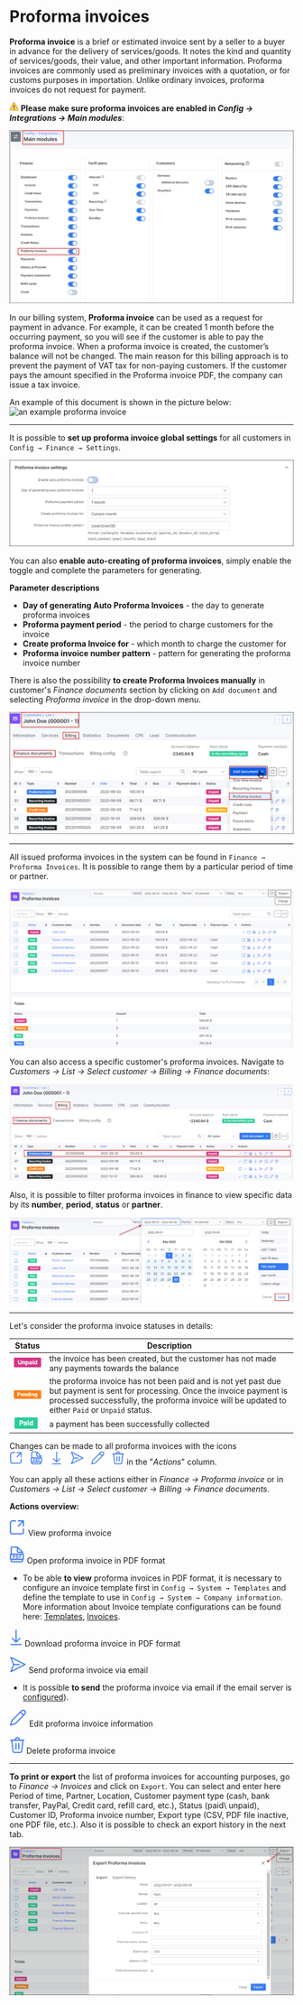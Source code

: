 Proforma invoices
==========

**Proforma invoice** is a brief or estimated invoice sent by a seller to a buyer in advance for the delivery of services/goods. It notes the kind and quantity of services/goods, their value, and other important information. Proforma invoices are commonly used as preliminary invoices with a quotation, or for customs purposes in importation. Unlike ordinary invoices, proforma invoices do not request for payment.

<icon class="image-icon">![Warning](warning.png)</icon> **Please make sure proforma invoices are enabled in *Config → Integrations → Main modules***:

![Proforma invoice enable](proforma_enable.png)

In our billing system, **Proforma invoice** can be used as a request for payment in advance. For example, it can be created 1 month before the occurring payment, so you will see if the customer is able to pay the proforma invoice. When a proforma invoice is created, the customer’s balance will not be changed. The main reason for this billing approach is to prevent the payment of VAT tax for non-paying customers. If the customer pays the amount specified in the Proforma invoice PDF, the company can issue a tax invoice.

An example of this document is shown in the picture below:
![an example proforma invoice](proforma.png)

---
It is possible to **set up proforma invoice global settings** for all customers in `Config → Finance → Settings`.

![Proforma invoice settings](proforma_invoice_settings.png)

You can also **enable auto-creating of proforma invoices**, simply enable the toggle and complete the parameters for generating.

**Parameter descriptions**

* **Day of generating Auto Proforma Invoices** - the day to generate proforma invoices
* **Proforma payment period** - the period to charge customers for the invoice
* **Create proforma Invoice for** - which month to charge the customer for
* **Proforma invoice number pattern** - pattern for generating the proforma invoice number


There is also the possibility **to create Proforma Invoices manually** in customer's *Finance documents* section by clicking on `Add document` and selecting *Proforma invoice* in the drop-down menu.

![Create proforma invoice manually](manually.png)
***************************************************************
All issued proforma invoices in the system can be found in `Finance → Proforma Invoices`.  It is possible to range them by a particular period of time or partner. 

![proforma invoices list](list.png)

You can also access a specific customer's proforma invoices. Navigate to *Customers → List → Select customer → Billing → Finance documents*:

![proforma invoices list](customer_list.png)

Also, it is possible to filter proforma invoices in finance to view specific data by its **number**, **period**, **status** or **partner**.

![Period](period.png)
*********************************************************************
Let's consider the proforma invoice statuses in details:

| Status  | Description |
| ------------ | ------------ |
| <icon class="image-icon">![](unpaid.png)</icon>  | the invoice has been created, but the customer has not made any payments towards the balance |
| <icon class="image-icon">![](pending.png)</icon>   | the proforma invoice has not been paid and is not yet past due but payment is sent for processing. Once the invoice payment is processed successfully, the proforma invoice will be updated to either `Paid` or `Unpaid` status.|
| <icon class="image-icon">![](paid.png)</icon>   | a payment has been successfully collected |

Changes can be made to all proforma invoices with the icons <icon class="image-icon">![Icons](invoices_icons.png)</icon> in the "*Actions*" column.

You can apply all these actions either in *Finance → Proforma invoice* or in *Customers → List → Select customer → Billing → Finance documents*.

**Actions overview:**

<icon class="image-icon">![View](view_icon.png)</icon> View proforma invoice

<icon class="image-icon">![Pdf](pdf_icon.png)</icon> Open proforma invoice in PDF format

* To be able **to view** proforma invoices in PDF format, it is necessary to configure an invoice template first in `Config → System → Templates` and define the template to use in `Config → System → Company information`.
More information about Invoice template configurations can be found here: [Templates](configuration/system/templates/templates.md), [Invoices](finance/invoices/invoices.md).

<icon class="image-icon">![Download](download.png)</icon> Download proforma invoice in PDF format

<icon class="image-icon">![Send](send_icon.png)</icon> Send proforma invoice via email

* It is possible **to send** the proforma invoice via email if the email server is [configured](configuration/main_configuration/email_config/email_config.md)).

<icon class="image-icon">![Edit](edit_icon.png)</icon> Edit proforma invoice information

<icon class="image-icon">![Delete](delete_icon.png)</icon> Delete proforma invoice


---
**To print or export** the list of proforma invoices for accounting purposes, go to *Finance → Invoices* and click on `Export`. You can select and enter here Period of time, Partner, Location, Customer payment type (cash, bank transfer, PayPal, Credit card, refill card, etc.), Status (paid\ unpaid), Customer ID, Proforma invoice number, Export type (CSV, PDF file inactive, one PDF file, etc.). Also it is possible to check an export history in the next tab.

![Export](export.png)